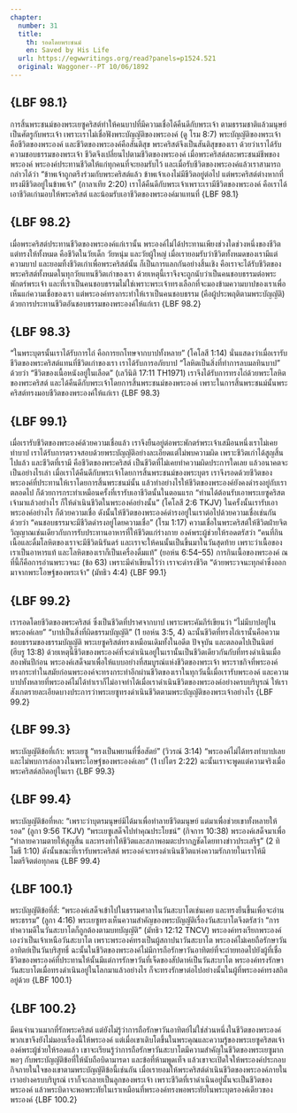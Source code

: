 ```yaml
---
chapter:
  number: 31
  title:
    th: รอดโดยพระชนม์
    en: Saved by His Life
  url: https://egwwritings.org/read?panels=p1524.521
  original: Waggoner--PT 10/06/1892
---
```


## {LBF 98.1}

การสิ้นพระชนม์ของพระเยซูคริสต์ทำให้คนบาปที่มีความเชื่อได้คืนดีกับพระเจ้า ตามธรรมชาติแล้วมนุษย์เป็นศัตรูกับพระเจ้า เพราะเราไม่เชื่อฟังพระบัญญัติของพระองค์ (ดู โรม 8:7) พระบัญญัติของพระเจ้าคือชีวิตของพระองค์ และชีวิตของพระองค์คือสันติสุข พระคริสต์จึงเป็นสันติสุขของเรา ด้วยว่าเราได้รับความชอบธรรมของพระเจ้า ชีวิตจึงเปลี่ยนไปตามชีวิตของพระองค์ เมื่อพระคริสต์สละพระชนม์ชีพของพระองค์ พระองค์ประทานชีวิตให้แก่ทุกคนที่จะยอมรับไว้ และเมื่อรับชีวิตของพระองค์แล้วเราสามารถกล่าวได้ว่า “ข้าพเจ้าถูกตรึงร่วมกับพระคริสต์แล้ว ข้าพเจ้าเองไม่มีชีวิตอยู่ต่อไป แต่พระคริสต์ต่างหากที่ทรงมีชีวิตอยู่ในข้าพเจ้า” (กาลาเทีย 2:20) เราได้คืนดีกับพระเจ้าเพราะเรามีชีวิตของพระองค์ คือเราได้เอาชีวิตเก่ามอบให้พระคริสต์ และน้อมรับเอาชีวิตของพระองค์มาแทนที่ {LBF 98.1}

## {LBF 98.2}

เมื่อพระคริสต์ประทานชีวิตของพระองค์แก่เรานั้น พระองค์ไม่ได้ประทานเพียงช่วงใดช่วงหนึ่งของชีวิต แต่ทรงให้ทั้งหมด คือชีวิตในวัยเด็ก วัยหนุ่ม และวัยผู้ใหญ่ เมื่อเรายอมรับว่าชีวิตทั้งหมดของเรามีแต่ความบาป และยอมทิ้งชีวิตเก่าเพื่อพระคริสต์นั้น ก็เป็นการแลกกันอย่างสิ้นเชิง คือเราจะได้รับชีวิตของพระคริสต์ทั้งหมดในทุกวัยแทนชีวิตเก่าของเรา ด้วยเหตุนี้เราจึงจะถูกนับว่าเป็นคนชอบธรรมต่อพระพักตร์พระเจ้า และที่เราเป็นคนชอบธรรมไม่ใช่เพราะพระเจ้าทรงเลือกที่จะมองข้ามความบาปของเราเพื่อเห็นแก่ความเชื่อของเรา แต่พระองค์ทรงกระทำให้เราเป็นคนชอบธรรม (คือผู้ประพฤติตามพระบัญญัติ) ด้วยการประทานชีวิตอันชอบธรรมของพระองค์ให้แก่เรา {LBF 98.2}

## {LBF 98.3}

“ในพระบุตรนั้นเราได้รับการไถ่ คือการยกโทษจากบาปทั้งหลาย” (โคโลสี 1:14) นั่นแสดงว่าเมื่อเรารับชีวิตของพระคริสต์แทนที่ชีวิตเก่าของเรา เราได้รับการอภัยบาป “โลหิตเป็นสิ่งที่ทำการลบมลทินบาป” ด้วยว่า “ชีวิตของเนื้อหนังอยู่ในเลือด” (เลวีนิติ 17:11 TH1971) เราจึงได้รับการทรงไถ่ด้วยพระโลหิตของพระคริสต์ และได้คืนดีกับพระเจ้าโดยการสิ้นพระชนม์ของพระองค์ เพราะในการสิ้นพระชนม์นั้นพระคริสต์ทรงมอบชีวิตของพระองค์ให้แก่เรา {LBF 98.3}

## {LBF 99.1}

เมื่อเรารับชีวิตของพระองค์ด้วยความเชื่อแล้ว เราจึงยืนอยู่ต่อพระพักตร์พระเจ้าเสมือนหนึ่งเราไม่เคยทำบาป เราได้รับการตรวจสอบด้วยพระบัญญัติอย่างละเอียดแต่ไม่พบความผิด เพราะชีวิตเก่าได้สูญสิ้นไปแล้ว และชีวิตที่เรามี คือชีวิตของพระคริสต์ เป็นชีวิตที่ไม่เคยทำความผิดประการใดเลย แล้วอนาคตจะเป็นอย่างไรเล่า เมื่อเราได้คืนดีกับพระเจ้าโดยการสิ้นพระชนม์ของพระบุตร เราจึงรอดด้วยชีวิตของพระองค์ที่ประทานให้เราโดยการสิ้นพระชนม์นั้น แล้วทำอย่างไรให้ชีวิตของพระองค์ยังคงดำรงอยู่กับเราตลอดไป ก็ด้วยการกระทำเหมือนครั้งที่เรารับเอาชีวิตนั้นในตอนแรก “ท่านได้ต้อนรับเอาพระเยซูคริสตเจ้ามาแล้วอย่างไร ก็ให้ดำเนินชีวิตในพระองค์อย่างนั้น” (โคโลสี 2:6 TKJV) ในครั้งนั้นเรารับเอาพระองค์อย่างไร ก็ด้วยความเชื่อ ดังนั้นให้ชีวิตของพระองค์ดำรงอยู่ในเราต่อไปด้วยความเชื่อเช่นกัน ด้วยว่า “คนชอบธรรมจะมีชีวิตดำรงอยู่โดยความเชื่อ” (โรม 1:17) ความเชื่อในพระคริสต์ให้ชีวิตฝ่ายจิตวิญญาณเช่นเดียวกับการรับประทานอาหารที่ให้ชีวิตแก่ร่างกาย องค์พระผู้ช่วยให้รอดตรัสว่า “คนที่กินเนื้อและดื่มโลหิตของเราจะมีชีวิตนิรันดร์ และเราจะให้คนนั้นเป็นขึ้นมาในวันสุดท้าย เพราะว่าเนื้อของเราเป็นอาหารแท้ และโลหิตของเราก็เป็นเครื่องดื่มแท้” (ยอห์น 6:54–55) การกินเนื้อของพระองค์ ณ ที่นี้ก็คือการอ่านพระวจนะ (ข้อ 63) เพราะมีคำเขียนไว้ว่า เราจะดำรงชีวิต “ด้วยพระวจนะทุกคำซึ่งออกมาจากพระโอษฐ์ของพระเจ้า” (มัทธิว 4:4) {LBF 99.1}

## {LBF 99.2}

เรารอดโดยชีวิตของพระคริสต์ ซึ่งเป็นชีวิตที่ปราศจากบาป เพราะพระคัมภีร์เขียนว่า “ไม่มีบาปอยู่ในพระองค์เลย” “บาปเป็นสิ่งที่ผิดธรรมบัญญัติ” (1 ยอห์น 3:5, 4) ฉะนั้นชีวิตที่ทรงไถ่เรานั้นคือความชอบธรรมของธรรมบัญญัติ พระเยซูคริสต์ทรงเหมือนเดิมทั้งในอดีต ปัจจุบัน และตลอดไปเป็นนิตย์ (ฮีบรู 13:8) ด้วยเหตุนี้ชีวิตของพระองค์ที่จะดำเนินอยู่ในเรานั้นเป็นชีวิตเดียวกันกับที่ทรงดำเนินเมื่อสองพันปีก่อน พระองค์เสด็จมาเพื่อให้แบบอย่างที่สมบูรณ์แห่งชีวิตของพระเจ้า พระราชกิจที่พระองค์ทรงกระทำในสมัยก่อนพระองค์จะทรงกระทำอีกผ่านชีวิตของเราในทุกวันนี้เมื่อเรารับพระองค์ และความบาปทั้งหลายที่พระองค์ไม่ได้ทำเราก็ไม่อาจทำได้เมื่อเราดำเนินชีวิตของพระองค์อย่างครบบริบูรณ์ ให้เราสังเกตรายละเอียดบางประการว่าพระเยซูทรงดำเนินชีวิตตามพระบัญญัติของพระเจ้าอย่างไร {LBF 99.2}

## {LBF 99.3}

พระบัญญัติข้อที่เก้า: พระเยซู “ทรงเป็นพยานที่ซื่อสัตย์” (วิวรณ์ 3:14) “พระองค์ไม่ได้ทรงทำบาปเลย และไม่พบการล่อลวงในพระโอษฐ์ของพระองค์เลย” (1 เปโตร 2:22) ฉะนั้นเราจะพูดแต่ความจริงเมื่อพระคริสต์สถิตอยู่ในเรา {LBF 99.3}

## {LBF 99.4}

พระบัญญัติข้อที่หก: “เพราะว่าบุตรมนุษย์มิได้มาเพื่อทำลายชีวิตมนุษย์ แต่มาเพื่อช่วยเขาทั้งหลายให้รอด” (ลูกา 9:56 TKJV) “พระเยซูเสด็จไปทำคุณประโยชน์” (กิจการ 10:38) พระองค์เสด็จมาเพื่อ “ทำลายความตายให้สูญสิ้น และทรงทำให้ชีวิตและสภาพอมตะปรากฏชัดโดยทางข่าวประเสริฐ” (2 ทิโมธี 1:10) ดังนั้นขณะที่เรารับพระคริสต์ พระองค์จะทรงดำเนินชีวิตแห่งความรักภายในเราให้มีไมตรีจิตต่อทุกคน {LBF 99.4}

## {LBF 100.1}

พระบัญญัติข้อที่สี่: “พระองค์เสด็จเข้าไปในธรรมศาลาในวันสะบาโตเช่นเคย และทรงยืนขึ้นเพื่อจะอ่านพระธรรม” (ลูกา 4:16) พระเยซูทรงเห็นความสำคัญของพระบัญญัติเรื่องวันสะบาโตจึงตรัสว่า “การทำความดีในวันสะบาโตก็ถูกต้องตามบทบัญญัติ” (มัทธิว 12:12 TNCV) พระองค์ทรงเรียกพระองค์เองว่าเป็นเจ้าเหนือวันสะบาโต เพราะพระองค์ทรงเป็นผู้สถาปนาวันสะบาโต พระองค์ไม่เคยถือรักษาวันอาทิตย์เป็นวันบริสุทธิ์ ฉะนั้นในชีวิตของพระองค์ไม่มีการถือรักษาวันอาทิตย์ที่จะถ่ายทอดไปยังผู้ที่เชื่อ ชีวิตของพระองค์ที่ประทานให้นั้นมีแต่การรักษาวันที่เจ็ดของสัปดาห์เป็นวันสะบาโต พระองค์ทรงรักษาวันสะบาโตเมื่อทรงดำเนินอยู่ในโลกมาแล้วอย่างไร ก็จะทรงรักษาต่อไปอย่างนั้นในผู้ที่พระองค์ทรงสถิตอยู่ด้วย {LBF 100.1}

## {LBF 100.2}

มีคนจำนวนมากที่รักพระคริสต์ แต่ยังไม่รู้ว่าการถือรักษาวันอาทิตย์ไม่ใช่ส่วนหนึ่งในชีวิตของพระองค์ พวกเขาจึงยังไม่มอบเรื่องนี้ให้พระองค์ แต่เมื่อเขาเติบโตขึ้นในพระคุณและความรู้ของพระเยซูคริสตเจ้าองค์พระผู้ช่วยให้รอดแล้ว เขาจะเรียนรู้ว่าการถือรักษาวันสะบาโตมีความสำคัญในชีวิตของพระเยซูมากพอๆ กับพระบัญญัติข้อที่ให้นับถือบิดามารดา และข้อที่ห้ามพูดเท็จ แล้วเขาจะเปิดใจให้พระองค์ประกอบกิจภายในใจของเขาตามพระบัญญัติข้อนี้เช่นกัน เมื่อเรายอมให้พระคริสต์ดำเนินชีวิตของพระองค์ภายในเราอย่างครบบริบูรณ์ เราก็จะกลายเป็นลูกของพระเจ้า เพราะชีวิตที่เราดำเนินอยู่นั้นจะเป็นชีวิตของพระองค์ แล้วพระบิดาจะพอพระทัยในเราเหมือนที่พระองค์ทรงพอพระทัยในพระบุตรองค์เดียวของพระองค์ {LBF 100.2}
